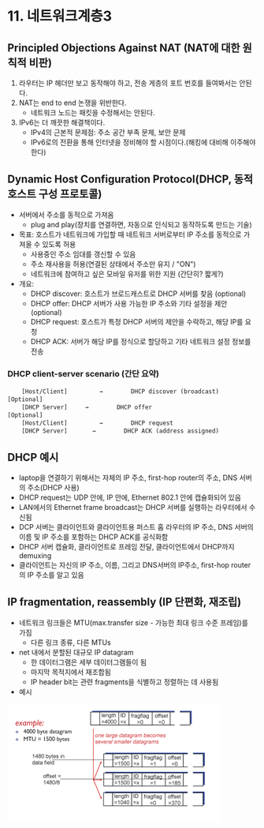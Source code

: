 # 11. 네트워크계층3


## Principled Objections Against NAT (NAT에 대한 원칙적 비판)
1. 라우터는 IP 헤더만 보고 동작해야 하고, 전송 게층의 포트 번호를 들여봐서는 안된다.
2. NAT는 end to end 논쟁을 위반한다.
	- 네트워크 노드는 패킷을 수정해서는 안된다.
3. IPv6는 더 깨끗한 해결책이다.
	- IPv4의 근본적 문제점: 주소 공간 부족 문제, 보안 문제
	- IPv6로의 전환을 통해 인터넷을 정비해야 할 시점이다.(해킹에 대비해 이주해야 한다)

## Dynamic Host Configuration Protocol(DHCP, 동적 호스트 구성 프로토콜)

- 서버에서 주소를 동적으로 가져옴
	- plug and play(장치를 연결하면, 자동으로 인식되고 동작하도록 만드는 기술)
- 목표: 호스트가 네트워크에 가입할 때 네트워크 서버로부터 IP 주소를 동적으로 가져올 수 있도록 허용
	- 사용중인 주소 임대를 갱신할 수 있음
	- 주소 재사용을 허용(연결된 상태에서 주소만 유지 / "ON")
	- 네트워크에 참여하고 싶은 모바일 유저를 위한 지원 (간단히? 짧게?)
- 개요:
	- DHCP discover: 호스트가 브로드캐스트로 DHCP 서버를 찾음 (optional)
	- DHCP offer: DHCP 서버가 사용 가능한 IP 주소와 기타 설정을 제안 (optional)
	- DHCP request: 호스트가 특정 DHCP 서버의 제안을 수락하고, 해당 IP를 요청
	- DHCP ACK: 서버가 해당 IP를 정식으로 할당하고 기타 네트워크 설정 정보를 전송


### DHCP client-server scenario (간단 요약)


```
	[Host/Client]         →        DHCP discover (broadcast)   [Optional] 
	[DHCP Server]  	  →        DHCP offer                        [Optional]
	[Host/Client]         →        DHCP request
	[DHCP Server]       →        DHCP ACK (address assigned)
```



## DHCP 예시

- laptop을 연결하기 위해서는 자체의 IP 주소, first-hop router의 주소, DNS 서버의 주소(DHCP 사용)
- DHCP request는 UDP 안에, IP 안에, Ethernet 802.1 안에 캡슐화되어 있음
- LAN에서의 Ethernet frame broadcast는 DHCP 서버를 실행하는 라우터에서 수신됨
- DCP 서버는 클라이언트와 클라이언트용 퍼스트 홉 라우터의 IP 주소, DNS 서버의 이름 및 IP 주소를 포함하는 DHCP ACK를 공식화함
- DHCP 서버 캡슐화, 클라이언트로 프레임 전달, 클라이언트에서 DHCP까지 demuxing
- 클라이언트는 자신의 IP 주소, 이름, 그리고 DNS서버의 IP주소, first-hop router의 IP 주소를 알고 있음


## IP fragmentation, reassembly (IP 단편화, 재조립)

- 네트워크 링크들은 MTU(max.transfer size - 가능한 최대 링크 수준 프레임)를 가짐
	- 다른 링크 종류, 다른 MTUs
- net 내에서 분할된 대규모 IP datagram
	- 한 데이터그램은 세부 데이터그램들이 됨
	- 마지막 목적지에서 재조합됨
	- IP header bit는 관련 fragments을 식별하고 정렬하는 데 사용됨
- 예시


![alt text](image.png)

